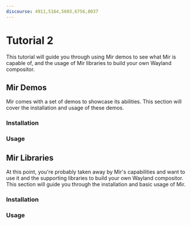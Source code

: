 ```yaml
---
discourse: 4911,5164,5603,6756,8037
---
```


# Tutorial 2
This tutorial will guide you through using Mir demos to see what Mir is capable
of, and the usage of Mir libraries to build your own Wayland compositor.

## Mir Demos
Mir comes with a set of demos to showcase its abilities. This section will
cover the installation and usage of these demos.

### Installation

### Usage

## Mir Libraries
At this point, you're probably taken away by Mir's capabilities and want to use
it and the supporting libraries to build your own Wayland compositor. This
section will guide you through the installation and basic usage of Mir.

### Installation

### Usage
